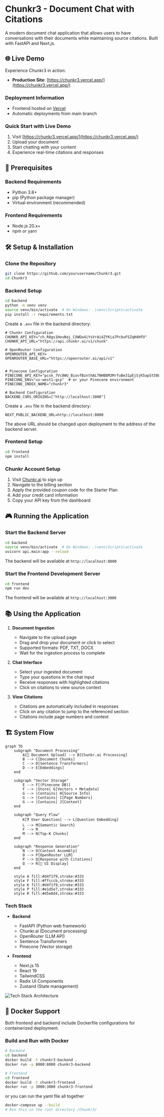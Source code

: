 # Chunkr3 - Document Chat with Citations

A modern document chat application that allows users to have conversations with their documents while maintaining source citations. Built with FastAPI and Next.js.


## 🌐 Live Demo

Experience Chunkr3 in action:
- **Production Site**: [https://chunkr3.vercel.app/](https://chunkr3.vercel.app/)

### Deployment Information
- Frontend hosted on [Vercel](https://vercel.com)
- Automatic deployments from main branch

### Quick Start with Live Demo
1. Visit [https://chunkr3.vercel.app/](https://chunkr3.vercel.app/)
2. Upload your document
3. Start chatting with your content
4. Experience real-time citations and responses


## 🚀 Prerequisites

### Backend Requirements
- Python 3.8+
- pip (Python package manager)
- Virtual environment (recommended)

### Frontend Requirements
- Node.js 20.x+
- npm or yarn

## 🛠️ Setup & Installation

### Clone the Repository
```bash
git clone https://github.com/yourusername/Chunkr3.git
cd Chunkr3
```

### Backend Setup
```bash
cd backend
python -m venv venv
source venv/bin/activate  # On Windows: .\venv\Scripts\activate
pip install -r requirements.txt
```

Create a `.env` file in the backend directory:
```env
# Chunkr Configuration
CHUNKR_API_KEY="ch_R8gs1HovNaj_CXWDa4iYsVrAi4ZYKia7PcbuFSZqH4HfU"
CHUNKR_API_URL="https://api.chunkr.ai/v1/chunk"

# OpenRouter Configuration
OPENROUTER_API_KEY=
OPENROUTER_BASE_URL="https://openrouter.ai/api/v1"


# Pinecone Configuration
PINECONE_API_KEY="pcsk_7Vc8WU_BiovfBznthALfNHB8M3MrfuBe31pEjSjK5apSt58EpMCDWNS7U6NXeuJG8qfv6i"
PINECONE_ENV="us-west1-gcp"  # or your Pinecone environment
PINECONE_INDEX_NAME="chunkr3"

# Backend Configuration
BACKEND_CORS_ORIGINS=["http://localhost:3000"]
```

Create a `.env` file in the backend directory:
```env
NEXT_PUBLIC_BACKEND_URL=http://localhost:8000
```
The above URL should be changed upon deployment to the address of the backend server. 
### Frontend Setup
```bash
cd frontend
npm install
```

### Chunkr Account Setup
1. Visit [Chunkr.ai](https://chunkr.ai) to sign up
2. Navigate to the billing section
3. Apply the provided coupon code for the Starter Plan
4. Add your credit card information
5. Copy your API key from the dashboard

## 🎮 Running the Application

### Start the Backend Server
```bash
cd backend
source venv/bin/activate  # On Windows: .\venv\Scripts\activate
uvicorn api.main:app --reload
```
The backend will be available at `http://localhost:8000`

### Start the Frontend Development Server
```bash
cd frontend
npm run dev
```
The frontend will be available at `http://localhost:3000`

## 📚 Using the Application

1. **Document Ingestion**
   - Navigate to the upload page
   - Drag and drop your document or click to select
   - Supported formats: PDF, TXT, DOCX
   - Wait for the ingestion process to complete

2. **Chat Interface**
   - Select your ingested document
   - Type your questions in the chat input
   - Receive responses with highlighted citations
   - Click on citations to view source context

3. **View Citations**
   - Citations are automatically included in responses
   - Click on any citation to jump to the referenced section
   - Citations include page numbers and context

## 🏗️ System Flow

```mermaid
graph TD
    subgraph "Document Processing"
        A[📄 Document Upload] --> B[Chunkr.ai Processing]
        B --> C[Document Chunks]
        C --> D[Sentence Transformers]
        D --> E[Embeddings]
    end

    subgraph "Vector Storage"
        E --> F[(Pinecone DB)]
        F --> |Store| G[Vectors + Metadata]
        G --> |Contains| H[Source Info]
        G --> |Contains| I[Page Numbers]
        G --> |Contains| J[Context]
    end

    subgraph "Query Flow"
        K[❓ User Question] --> L[Question Embedding]
        L --> M{Semantic Search}
        F --> M
        M --> N[Top-K Chunks]
    end

    subgraph "Response Generation"
        N --> O[Context Assembly]
        O --> P[OpenRouter LLM]
        P --> Q[Response with Citations]
        Q --> R[📱 UI Display]
    end

    style A fill:#d4f1f9,stroke:#333
    style F fill:#ffcccb,stroke:#333
    style K fill:#d4f1f9,stroke:#333
    style P fill:#e1d5e7,stroke:#333
    style R fill:#d5e8d4,stroke:#333
```

### Tech Stack
- **Backend**
  - FastAPI (Python web framework)
  - Chunkr.ai (Document processing)
  - OpenRouter (LLM API)
  - Sentence Transformers
  - Pinecone (Vector storage)

- **Frontend**
  - Next.js 15
  - React 19
  - TailwindCSS
  - Radix UI Components
  - Zustand (State management)

![Tech Stack Architecture](https://github.com/VikramChandraNarra/Chunkr3/blob/main/architecture.png?raw=true)


## 🐳 Docker Support

Both frontend and backend include Dockerfile configurations for containerized deployment.

### Build and Run with Docker
```bash
# Backend
cd backend
docker build -t chunkr3-backend .
docker run -p 8000:8000 chunkr3-backend

# Frontend
cd frontend
docker build -t chunkr3-frontend .
docker run -p 3000:3000 chunkr3-frontend
```
or you can run the yaml file all together

```bash
docker-compose up --build
# Run this in the root directory /Chunkr3/
```
